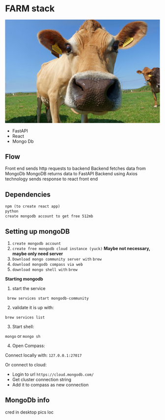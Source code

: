 # FARM stack 


![](resources/main.png)
- FastAPI
- React 
- Mongo Db


## Flow

Front end sends http requests to backend 
Backend fetches data from MongoDb
MongoDB returns data to FastAPI
Backend using Axios technology sends response to react front end 


## Dependencies 

```
npm (to create react app)
python
create mongodb account to get free 512mb
```

## Setting up mongoDB

1. `create mongodb account`
2. `create free mongodb cloud instance (yuck)`   **Maybe not necessary, maybe only need server**
3. `Download mongo community server with`  `brew`
4. `download mongodb compass via web`
5. `download mongo shell with` `brew`


**Starting mongodb**  

1. start the service  

` brew services start mongodb-community` 

2. validate it is up with:  
  
`brew services list `    
   
3. Start shell:  

`mongo` or `mongo sh`

4. Open Compass:  
  
Connect locally with: `127.0.0.1:27017`

Or connect to cloud: 

- Login to url `https://cloud.mongodb.com/`
- Get cluster connection string
- Add it to compass as new connection



## MongoDb info

cred in desktop pics loc